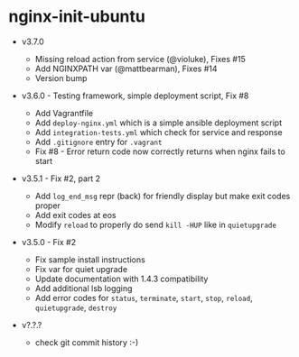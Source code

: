 # nginx-init-ubuntu

* v3.7.0
  - Missing reload action from service (@violuke), Fixes #15
  - Add NGINXPATH var (@mattbearman), Fixes #14
  - Version bump

* v3.6.0 - Testing framework, simple deployment script, Fix #8
  - Add Vagrantfile
  - Add `deploy-nginx.yml` which is a simple ansible deployment script
  - Add `integration-tests.yml` which check for service and response
  - Add `.gitignore` entry for `.vagrant`
  - Fix #8 - Error return code now correctly returns when nginx fails to start

* v3.5.1 - Fix #2, part 2
  - Add `log_end_msg` repr (back) for friendly display but make exit codes proper
  - Add exit codes at eos
  - Modify `reload` to properly do send `kill -HUP` like in `quietupgrade`

* v3.5.0 - Fix #2
  - Fix sample install instructions
  - Fix var for quiet upgrade
  - Update documentation with 1.4.3 compatibility
  - Add additional lsb logging
  - Add error codes for `status`, `terminate`, `start`, `stop`, `reload`, `quietupgrade`, `destroy`

* v?.?.?
  - check git commit history :-)
